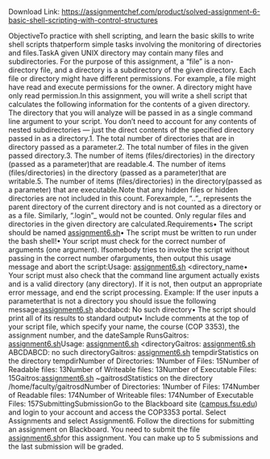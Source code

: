 Download Link: https://assignmentchef.com/product/solved-assignment-6-basic-shell-scripting-with-control-structures
<br>
<p class="ui header product-top-header" title="Assignment #4 Basic Shell scripting with control structures">ObjectiveTo practice with shell scripting, and learn the basic skills to write shell scripts thatperform simple tasks involving the monitoring of directories and files.TaskA given UNIX directory may contain many files and subdirectories. For the purpose of this assignment, a “file” is a non-directory file, and a directory is a subdirectory of the given directory. Each file or directory might have different permissions. For example, a file might have read and execute permissions for the owner. A directory might have only read permission.In this assignment, you will write a shell script that calculates the following information for the contents of a given directory. The directory that you will analyze will be passed in as a single command line argument to your script. You don’t need to account for any contents of nested subdirectories — just the direct contents of the specified directory passed in as a directory.1. The total number of directories that are in directory passed as a parameter.2. The total number of files in the given passed directory.3. The number of items (files/directories) in the directory (passed as a parameter)that are readable.4. The number of items (files/directories) in the directory (passed as a parameter)that are writable.5. The number of items (files/directories) in the directory(passed as a parameter) that are executable.Note that any hidden files or hidden directories are not included in this count. Forexample, “..”_ represents the parent directory of the current directory and is not counted as a directory or as a file. Similarly, “.login”_ would not be counted. Only regular files and directories in the given directory are calculated.Requirements• The script should be named <a href="http://assignment6.sh/" target="_blank" rel="nofollow noopener noreferrer">assignment6.sh</a>• The script must be written to run under the bash shell!• Your script must check for the correct number of arguments (one argument). Ifsomebody tries to invoke the script without passing in the correct number ofarguments, then output this usage message and abort the script:Usage: <a href="http://assignment6.sh/" target="_blank" rel="nofollow noopener noreferrer">assignment6.sh</a> &lt;directory_name• Your script must also check that the command line argument actually exists and is a valid directory (any directory). If it is not, then output an appropriate error message, and end the script processing. Example: If the user inputs a parameterthat is not a directory you should issue the following message:<a href="http://assignment6.sh/" target="_blank" rel="nofollow noopener noreferrer">assignment6.sh</a> abcdabcd: No such directory• The script should print all of its results to standard output• Include comments at the top of your script file, which specify your name, the course (COP 3353), the assignment number, and the dateSample RunsGaitros: <a href="http://assignment6.sh/" target="_blank" rel="nofollow noopener noreferrer">assignment6.sh</a>Usage: <a href="http://assignment6.sh/" target="_blank" rel="nofollow noopener noreferrer">assignment6.sh</a> &lt;directoryGaitros: <a href="http://assignment6.sh/" target="_blank" rel="nofollow noopener noreferrer">assignment6.sh</a> ABCDABCD: no such directoryGaitros: <a href="http://assignment6.sh/" target="_blank" rel="nofollow noopener noreferrer">assignment6.sh</a> tempdirStatistics on the directory tempdirNumber of Directories: 1Number of Files: 15Number of Readable files: 13Number of Writeable files: 13Number of Executable Files: 15Gaitros:<a href="http://assignment6.sh/" target="_blank" rel="nofollow noopener noreferrer">assignment6.sh</a> ~gaitrosdStatistics on the directory /home/faculty/gaitrosdNumber of Directories: 1Number of Files: 174Number of Readable files: 174Number of Writeable files: 174Number of Executable Files: 157SubmittingSubmissionGo to the Blackboard site (<a href="https://campus.fsu.edu/" target="_blank" rel="nofollow noopener noreferrer">campus.fsu.edu</a>) and login to your account and access the COP3353 portal. Select Assignments and select Assignment6. Follow the directions for submitting an assignment on Blackboard. You need to submit the file <a href="http://assignment6.sh/" target="_blank" rel="nofollow noopener noreferrer">assignment6.sh</a>for this assignment. You can make up to 5 submissions and the last submission will be graded.